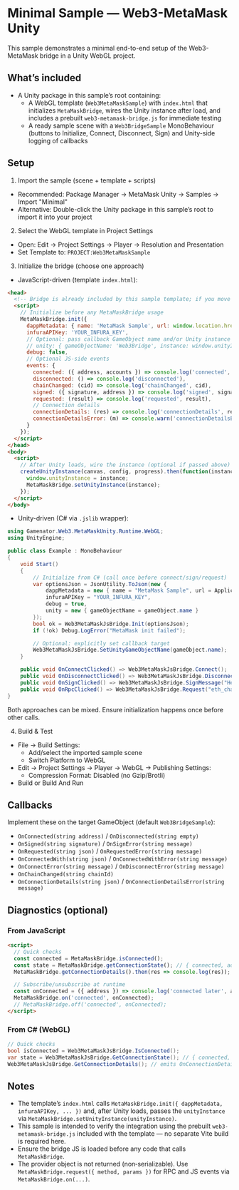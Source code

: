 # Minimal Sample — Web3-MetaMask Unity

This sample demonstrates a minimal end-to-end setup of the Web3-MetaMask bridge in a Unity WebGL project.

## What’s included
- A Unity package in this sample’s root containing:
  - A WebGL template (`Web3MetaMaskSample`) with `index.html` that initializes `MetaMaskBridge`, wires the Unity instance after load, and includes a prebuilt `web3-metamask-bridge.js` for immediate testing
  - A ready sample scene with a `Web3BridgeSample` MonoBehaviour (buttons to Initialize, Connect, Disconnect, Sign) and Unity-side logging of callbacks

## Setup
1) Import the sample (scene + template + scripts)
- Recommended: Package Manager → MetaMask Unity → Samples → Import "Minimal"
- Alternative: Double-click the Unity package in this sample’s root to import it into your project

2) Select the WebGL template in Project Settings
- Open: Edit → Project Settings → Player → Resolution and Presentation
- Set Template to: `PROJECT:Web3MetaMaskSample`

3) Initialize the bridge (choose one approach)
- JavaScript-driven (template `index.html`):
```html
<head>
  <!-- Bridge is already included by this sample template; if you move it, adjust the path -->
  <script>
    // Initialize before any MetaMaskBridge usage
    MetaMaskBridge.init({
      dappMetadata: { name: 'MetaMask Sample', url: window.location.href },
      infuraAPIKey: 'YOUR_INFURA_KEY',
      // Optional: pass callback GameObject name and/or Unity instance
      // unity: { gameObjectName: 'Web3Bridge', instance: window.unityInstance },
      debug: false,
      // Optional JS-side events
      events: {
        connected: ({ address, accounts }) => console.log('connected', address, accounts),
        disconnected: () => console.log('disconnected'),
        chainChanged: (cid) => console.log('chainChanged', cid),
        signed: ({ signature, address }) => console.log('signed', signature, address),
        requested: (result) => console.log('requested', result),
        // Connection details
        connectionDetails: (res) => console.log('connectionDetails', res),
        connectionDetailsError: (m) => console.warn('connectionDetailsError', m)
      }
    });
  </script>
</head>
<body>
  <script>
    // After Unity loads, wire the instance (optional if passed above)
    createUnityInstance(canvas, config, progress).then(function(instance) {
      window.unityInstance = instance;
      MetaMaskBridge.setUnityInstance(instance);
    });
  </script>
</body>
```

- Unity-driven (C# via `.jslib` wrapper):
```csharp
using Gamenator.Web3.MetaMaskUnity.Runtime.WebGL;
using UnityEngine;

public class Example : MonoBehaviour
{
    void Start()
    {
        // Initialize from C# (call once before connect/sign/request)
        var optionsJson = JsonUtility.ToJson(new {
            dappMetadata = new { name = "MetaMask Sample", url = Application.absoluteURL },
            infuraAPIKey = "YOUR_INFURA_KEY",
            debug = true,
            unity = new { gameObjectName = gameObject.name }
        });
        bool ok = Web3MetaMaskJsBridge.Init(optionsJson);
        if (!ok) Debug.LogError("MetaMask init failed");

        // Optional: explicitly set callback target
        Web3MetaMaskJsBridge.SetUnityGameObjectName(gameObject.name);
    }

    public void OnConnectClicked() => Web3MetaMaskJsBridge.Connect();
    public void OnDisconnectClicked() => Web3MetaMaskJsBridge.Disconnect();
    public void OnSignClicked() => Web3MetaMaskJsBridge.SignMessage("Hello from Unity");
    public void OnRpcClicked() => Web3MetaMaskJsBridge.Request("eth_chainId", "[]");
}
```

Both approaches can be mixed. Ensure initialization happens once before other calls.

4) Build & Test
- File → Build Settings:
  - Add/select the imported sample scene
  - Switch Platform to WebGL
- Edit → Project Settings → Player → WebGL → Publishing Settings:
  - Compression Format: Disabled (no Gzip/Brotli)
- Build or Build And Run


## Callbacks
Implement these on the target GameObject (default `Web3BridgeSample`):
- `OnConnected(string address)` / `OnDisconnected(string empty)`
- `OnSigned(string signature)` / `OnSignError(string message)`
- `OnRequested(string json)` / `OnRequestedError(string message)`
- `OnConnectedWith(string json)` / `OnConnectedWithError(string message)`
- `OnConnectError(string message)` / `OnDisconnectError(string message)`
- `OnChainChanged(string chainId)`
- `OnConnectionDetails(string json)` / `OnConnectionDetailsError(string message)`

## Diagnostics (optional)

### From JavaScript
```html
<script>
  // Quick checks
  const connected = MetaMaskBridge.isConnected();
  const state = MetaMaskBridge.getConnectionState(); // { connected, address }
  MetaMaskBridge.getConnectionDetails().then(res => console.log(res));

  // Subscribe/unsubscribe at runtime
  const onConnected = ({ address }) => console.log('connected later', address);
  MetaMaskBridge.on('connected', onConnected);
  // MetaMaskBridge.off('connected', onConnected);
</script>
```

### From C# (WebGL)
```csharp
// Quick checks
bool isConnected = Web3MetaMaskJsBridge.IsConnected();
var state = Web3MetaMaskJsBridge.GetConnectionState(); // { connected, address }
Web3MetaMaskJsBridge.GetConnectionDetails(); // emits OnConnectionDetails / OnConnectionDetailsError
```

## Notes
- The template’s `index.html` calls `MetaMaskBridge.init({ dappMetadata, infuraAPIKey, ... })` and, after Unity loads, passes the `unityInstance` via `MetaMaskBridge.setUnityInstance(unityInstance)`.
- This sample is intended to verify the integration using the prebuilt `web3-metamask-bridge.js` included with the template — no separate Vite build is required here.
- Ensure the bridge JS is loaded before any code that calls `MetaMaskBridge`.
- The provider object is not returned (non‑serializable). Use `MetaMaskBridge.request({ method, params })` for RPC and JS events via `MetaMaskBridge.on(...)`.
